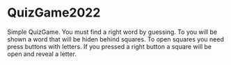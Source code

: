 # QuizGame2022
Simple QuizGame.
You must find a right word by guessing. To you will be shown a word that will be hiden behind squares. To open squares you need press buttons with letters. If you pressed a right button a square will be open and reveal a letter.
